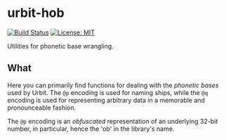 # urbit-hob

[![Build Status](https://secure.travis-ci.org/urbit/urbit-hob.png)](http://travis-ci.org/urbit/urbit-hob)
[![License: MIT](https://img.shields.io/badge/License-MIT-yellow.svg)](https://opensource.org/licenses/MIT)

Utilities for phonetic base wrangling.

## What

Here you can primarily find functions for dealing with the *phonetic bases*
used by Urbit.  The `@p` encoding is used for naming ships, while the `@q`
encoding is used for representing arbitrary data in a memorable and
pronounceable fashion.

The `@p` encoding is an *obfuscated* representation of an underlying 32-bit
number, in particular, hence the 'ob' in the library's name.

